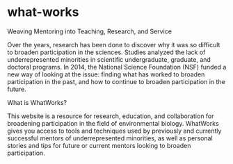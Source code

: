 # what-works
Weaving Mentoring into Teaching, Research, and Service

Over the years, research has been done to discover why it was so difficult to broaden participation in the sciences. Studies analyzed the lack of underrepresented minorities in scientific undergraduate, graduate, and doctoral programs. In 2014, the National Science Foundation (NSF) funded a new way of looking at the issue: finding what has worked to broaden participation in the past, and how to continue to broaden participation in the future.

What is WhatWorks?

This website is a resource for research, education, and collaboration for broadening participation in the field of environmental biology. WhatWorks gives you access to tools and techniques used by previously and currently successful mentors of underrepresented minorities, as well as personal stories and tips for future or current mentors looking to broaden participation.
